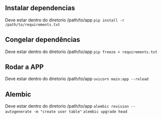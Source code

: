 ## Instalar dependencias

Deve estar dentro do diretorio /path/to/app
`pip install -r /path/to/requirements.txt`

## Congelar dependências

Deve estar dentro do diretorio /path/to/app
`pip freeze > requirements.txt`

## Rodar a APP

Deve estar dentro do diretorio /path/to/app
`uvicorn main:app --reload`

## Alembic

Deve estar dentro do diretorio /path/to/app
`alembic revision --autogenerate -m "create user table"`
`alembic upgrade head`
